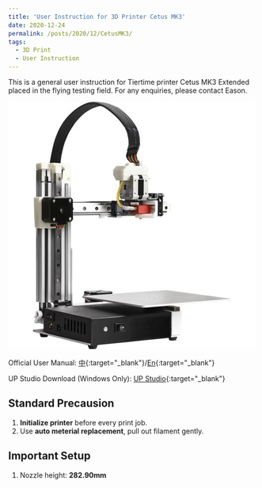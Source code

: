 ```yaml
---
title: 'User Instruction for 3D Printer Cetus MK3'
date: 2020-12-24
permalink: /posts/2020/12/CetusMK3/
tags:
  - 3D Print
  - User Instruction
---
```


This is a general user instruction for Tiertime printer Cetus MK3 Extended placed in the flying testing field. For any enquiries, please contact Eason.

![CetusMK3](/images/CetusMK3.jpg)

Official User Manual: [中](/files/CetusMK3_zh.pdf){:target="_blank"}/[En](/files/CetusMK3_en.pdf){:target="_blank"}

UP Studio Download (Windows Only): [UP Studio](https://www.tiertime.com/up-studio/){:target="_blank"}

Standard Precausion
------
1. **Initialize printer** before every print job.
2. Use **auto meterial replacement**, pull out filament gently.

Important Setup
------ 
1. Nozzle height: **282.90mm**
